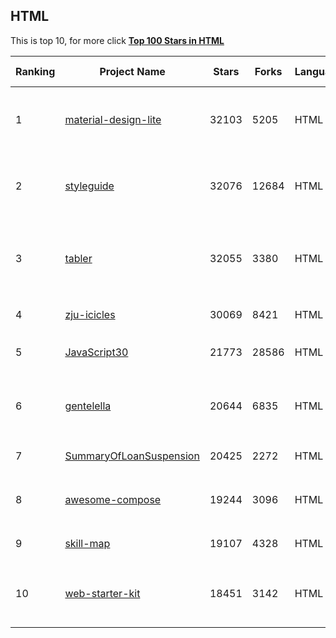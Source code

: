 ## HTML

This is top 10, for more click **[Top 100 Stars in HTML](Top100/HTML.md)**

| Ranking | Project Name | Stars | Forks | Language | Open Issues | Description | Last Commit |
| ------- | ------------ | ----- | ----- | -------- | ----------- | ----------- | ----------- |
| 1 | [material-design-lite](https://github.com/google/material-design-lite) | 32103 | 5205 | HTML | 362 | Material Design Components in HTML/CSS/JS | 2022-11-04T22:17:48Z |
| 2 | [styleguide](https://github.com/google/styleguide) | 32076 | 12684 | HTML | 188 | Style guides for Google-originated open-source projects | 2022-11-14T16:33:58Z |
| 3 | [tabler](https://github.com/tabler/tabler) | 32055 | 3380 | HTML | 41 | Tabler is free and open-source HTML Dashboard UI Kit built on Bootstrap | 2022-11-15T21:12:10Z |
| 4 | [zju-icicles](https://github.com/QSCTech/zju-icicles) | 30069 | 8421 | HTML | 9 | 浙江大学课程攻略共享计划 | 2022-11-02T06:46:51Z |
| 5 | [JavaScript30](https://github.com/wesbos/JavaScript30) | 21773 | 28586 | HTML | 0 | 30 Day Vanilla JS Challenge | 2022-11-09T13:50:09Z |
| 6 | [gentelella](https://github.com/ColorlibHQ/gentelella) | 20644 | 6835 | HTML | 31 | Free Bootstrap 4 Admin Dashboard Template | 2022-08-31T08:32:35Z |
| 7 | [SummaryOfLoanSuspension](https://github.com/WeNeedHome/SummaryOfLoanSuspension) | 20425 | 2272 | HTML | 0 | 全国各省市停贷通知汇总 | 2022-10-27T02:13:49Z |
| 8 | [awesome-compose](https://github.com/docker/awesome-compose) | 19244 | 3096 | HTML | 42 | Awesome Docker Compose samples | 2022-11-16T17:59:27Z |
| 9 | [skill-map](https://github.com/TeamStuQ/skill-map) | 19107 | 4328 | HTML | 68 | 程序员技能图谱 | 2022-11-07T11:06:00Z |
| 10 | [web-starter-kit](https://github.com/google/web-starter-kit) | 18451 | 3142 | HTML | 50 | Web Starter Kit - a workflow for multi-device websites | 2022-08-19T12:21:19Z |

